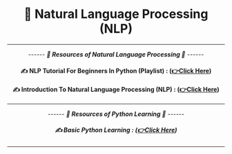 
<div align = "center">

# 🌲 Natural Language Processing (NLP)

<hr>

*------ **🧠 Resources of Natural Language Processing 🧠** ------*

#### ✍️ NLP Tutorial For Beginners In Python (Playlist) :  **([👉Click Here](https://youtube.com/playlist?list=PLeo1K3hjS3uuvuAXhYjV2lMEShq2UYSwX&si=-FfQxx-ZttHIGu5T))**

#### ✍️ Introduction To Natural Language Processing (NLP)  :  **([👉Click Here](https://youtube.com/playlist?list=PLKnIA16_RmvZo7fp5kkIth6nRTeQQsjfX&si=wjSgf9zvDoYPI6ax))**


<hr>

*------ **🎥 Resources of Python Learning 🎥** ------*

##### ✍️ Basic Python Learning  :  **([👉Click Here]())**

</div>

<hr>
